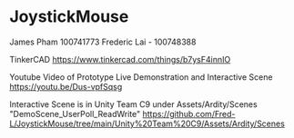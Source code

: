 # JoystickMouse
James Pham 100741773
Frederic Lai - 100748388

TinkerCAD
https://www.tinkercad.com/things/b7ysF4innIO

Youtube Video of Prototype Live Demonstration and Interactive Scene
https://youtu.be/Dus-vpfSqsg

Interactive Scene is in Unity Team C9 under Assets/Ardity/Scenes
"DemoScene_UserPoll_ReadWrite"
https://github.com/Fred-L/JoystickMouse/tree/main/Unity%20Team%20C9/Assets/Ardity/Scenes
